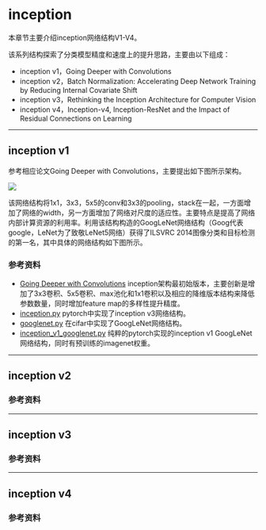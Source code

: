 # inception

本章节主要介绍inception网络结构V1-V4。

该系列结构探索了分类模型精度和速度上的提升思路，主要由以下组成：
- inception v1，Going Deeper with Convolutions
- inception v2，Batch Normalization: Accelerating Deep Network Training by Reducing Internal Covariate Shift
- inception v3，Rethinking the Inception Architecture for Computer Vision
- inception v4，Inception-v4, Inception-ResNet and the Impact of Residual Connections on Learning

---
## inception v1

参考相应论文Going Deeper with Convolutions，主要提出如下图所示架构。

![](http://chenguanfuqq.gitee.io/tuquan2/img_2018_5/inception_v1_arch.png)

该网络结构将1x1，3x3，5x5的conv和3x3的pooling，stack在一起，一方面增加了网络的width，另一方面增加了网络对尺度的适应性。主要特点是提高了网络内部计算资源的利用率。利用该结构构造的GoogLeNet网络结构（Goog代表google，LeNet为了致敬LeNet5网络）获得了ILSVRC 2014图像分类和目标检测的第一名，其中具体的网络结构如下图所示。


### 参考资料
- [Going Deeper with Convolutions](https://arxiv.org/abs/1409.4842) inception架构最初始版本，主要创新是增加了3x3卷积、5x5卷积、max池化和1x1卷积以及相应的降维版本结构来降低参数数量，同时增加feature map的多样性提升精度。
- [inception.py](https://github.com/pytorch/vision/blob/master/torchvision/models/inception.py) pytorch中实现了inception v3网络结构。
- [googlenet.py](https://github.com/kuangliu/pytorch-cifar/blob/master/models/googlenet.py) 在cifar中实现了GoogLeNet网络结构。
- [inception_v1_googlenet.py](https://github.com/vadimkantorov/metriclearningbench/blob/master/inception_v1_googlenet.py) 纯粹的pytorch实现的inception v1 GoogLeNet网络结构，同时有预训练的imagenet权重。

---
## inception v2

### 参考资料

---
## inception v3

### 参考资料

---
## inception v4

### 参考资料
